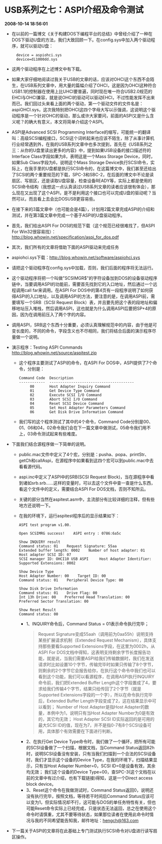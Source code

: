# USB系列之七：ASPI介绍及命令测试  
**2008-10-14 18:56:01**

* 在以前的一篇博文《关于构建DOS下编程平台的总结》中曾经介绍了一种在DOS下驱动U盘的方法，我们大致回顾一下。在config.sys中加入两个驱动程序，就可以驱动U盘：
  ```
    device = aspiohci.sys
    device=di1000dd.sys
  ```
* 这两个驱动程序在上述博文中有下载。
* 如果大家仔细地阅读过我关于USB的文章的话，应该对OHCI这个东西不会陌生，在USB系列文章中，用大量的篇幅介绍了OHCI，这是因为OHCI这种符合USB1.1的控制器在使用上比UHCI要普遍，同时现在唯一符合USB2.0规范的EHCI与OHCI兼容，就是说OHCI的驱动可以驱动EHCI，不过性能发挥不出来而已。我们回过头来看上面的两个驱动，第一个驱动文件的文件名是：aspiOHCI.sys，这次我特别把OHCI这四个字母大写以示强调，这说明这个驱动程序是一个针对OHC的驱动，那么或许大家要问，前面的ASPI又是什么含义呢？的确大有意义，本文将简单介绍这个ASPI。
* ASPI是Advanced SCSI Programming Interface的缩写，可能统一的翻译叫：高级SCSI编程接口，SCSI这个词听起来也应该不陌生，除了从事计算机行业经常遇到外，在我的USB系列文章中也多次提到，首先在《USB系列之三：从你的U盘里读出更多的内容》中，提到如果USB设备的接口描述符的Interface Class字段如果为8，表明这是一个Mass Storage Device，同时，如果Sub Class字段为6，说明这个Mass Storage Device执行SCSI命令，实际上，在我手里的U盘都是执行SCSI命令的，在这篇博文中，我们甚至还给出了SCSI的两个重要规范的下载，SPC-3和SBC-2，在后面的博文中不论是读扇区、写扇区，还是读取U盘容量，检查设备READY等，实际上都是使用的SCSI命令结构（我想这一点认真读过USB系列文章的读者应该很有体会），那么现在又出现了这个ASPI，是不是利用这个接口也可以完成U盘的驱动呢？当然可以，而且看上去会比DOSUSB更容易些。
* 在接下来的3篇文章中（也可能会是4篇），计划用2篇文章完成ASPI的介绍和测试，并在第3篇文章中完成一个基于ASPI的U盘驱动程序。
* 首先，我们给出ASPI For DOS的规范下载（这个规范已经很难找了，但ASPI For Win32很容易找）：http://blog.whowin.net/specification/aspi_for_dos.pdf
* 其次，我们所有的文章将借助下面的ASPI驱动来完成任务
* aspiohci.sys下载：http://blog.whowin.net/software/aspiohci.sys
* 请把这个驱动程序在config.sys中加载，否则，我们后面的程序将无法运行。
* 这个驱动程序将把一个叫做"SCSIMGR$"的字符设备加到DOS的设备驱动程序链中，当要调用ASPI的功能前，需要首先找到它的入口地址，然后通过一个远程调用call far来调用。在ASPI For DOS中的第4页有一段程序说明了如何获得ASPI的入口地址，以及调用ASPI的方法，要注意的是，在调用ASPI前，需要填写一个SRB（SCSI Request Block）表，并且要先把这个表的段地址和偏移地址压入堆栈，然后调用ASPI，这也就是为什么调用ASPI后要把SP+4的原因，因为在调用前压入了两个字的内容。
* 调用ASPI，SRB这个东西十分重要，必须认真理解规范中的内容，由于他是可变长度的，不同的命令，字段含义也不尽相同，我们将结合后面的演示程序尽量做一个说明。
* 演示程序：Testing ASPI Commands     http://blog.whowin.net/source/aspitest.zip
  - 这个程序主要测试了ASPI的命令，在ASPI For DOS中，ASPI提供了7个命令，分别是：
    ```
    Command Code  Description
    ------------  --------------------------------------- 
         00       Host Adapter Inquiry Command
         01       Get Device Type Command
         02       Execute SCSI I/O Command
         03       Abort SCSI I/O Command
         04       Reset SCSI Device Command
         05       Set Host Adapter Parameters Command
         06       Get Disk Drive Information Command
    ```
  - 我们写的这个程序测试了其中的4个命令，Command Code分别是00、01、06和04，02命令我们会在下一篇文章中做测试，05命令我们用不上，03命令测试起来有些难度。
* 下面我们结合源程序做一下简单的说明。
  - public.mac文件中定义了4个宏，分别是：pusha、popa、printStr、getCh和callAspi，在源程序中如果看到这四个宏可以到public.mac中去看看源代码。
  - aspi.inc中定义了ASPI中的SRB(SCSI Request Block)，当在源程序中看到诸如srb.srb......这样的变量时，可以去这个文件中查一查是什么东西，看这个文件中的定义，需要结合ASPI For DOS文档，否则不知所云。
  - 关键的部分当然在aspitest.asm中，主流部分有比较详细的注释，但有些地方还说明一下。
  - 在我的环境下，运行aspitest程序后的显示结果如下：
    ```
    ASPI test program v1.00.

    Open SCSIMRG success!    ASPI entry : 0786:6a5c

    Show INQUIRY result
    Command status: 01    Request Signature: 55aa
    Extended buffer length: 0002    Number of host adapter: 01
    Host adapter SCSI ID: 07
    SCSI manager ID: OHCI10 USB ASPI     Host Adapter Identifier:                
    Supported Extensions: 0002

    Show Device Type
    Host Adapter Number: 00    Target ID: 00
    Command status: 01    Peripheral Device Type: 00

    Show Disk Drive Information
    Command status: 01    Drive Flag: 00
    Int 13h Drive: 00    Preferred Head Translation: 00
    Preferred Sector Translation: 00

    Show Reset Result
    Command status: 00
    ```

    * 1、INQUIRY命令后，Command Status = 01表示命令执行完毕；
      > Request Signature变成55aah（调用前为0aa55h）说明支持某些扩展请求机制（Extended Request Mechanism），具体支持那些要看Supported Extensions字段，在这里为0002h，从ASPI For DOS文档中得知，这表明支持剩余字节长度报告功能，就是说，当我们需要ASPI给我们传输数据时，我们在发送请求时比如设置10个字节，传输完毕时如果只传输了8个字节，则剩余的2个字节它会报告给你，在执行这个命令中我们也可以看到这个功能，我们可以看源程序，在调用ASPI执行INQUIRY命令前，我们把Extended Buffer Length这个字段置成了4，要求给我们传输4个字节，结果只给传回了2个字节（就是Supported Extensions字段的一个字），所以在命令执行完毕后，Extended Buffer Length字段变成了2，这在结果显示中可以看到；
      > Number of Host Adapter是指Host Adapter的数量，本例中为1，说明只有当Host Adapter Number为0是有效的，其它均无效；
      > Host Adapter SCSI ID实际返回的是可用的最大SCSI ID的值，现在为7，并不是指0-7有8个SCSI设备可用，具体那个有效需要在下面进行判断。
    * 2、在执行Get Device Type命令时，我们做了一个循环，把所有可能的SCSI设备做了一个扫描，根据文档，当Command Status返回82h时，说明SCSI设备没有安装，只有当我们扫描到一个合法的SCSI设备时，我们才显示这个设备的Device Type，在我的环境下，扫描结果显示，只有当Host Adapter Number=0，SCSI ID=0是设备有效，其余均无效；
      我们这个设备的Device Type=00，查SPC-3(这个文档在以前的文章中有过介绍，也有下载链接)得知，这是一个Direct access block device。
    * 3、Reset这个命令在我做测试时，Command Status返回0，说明还没有执行完毕，按照文档，等待若干时间后Command Status应该可以变为1，但实际情况却不行，这可能与DOS的单任务特性有关，但也可能Reset命令实际上已经完成，只是状态无法返回，总之在使用这个命令时请慎重，尤其不要等待状态，如果那位读者在使用此命令时情况与我的不同希望能告知我，邮件地址：hengch@163.com

* 下一篇关于ASPI的文章将在此基础上专门测试执行SCSI命令对U盘进行读写扇区操作。
